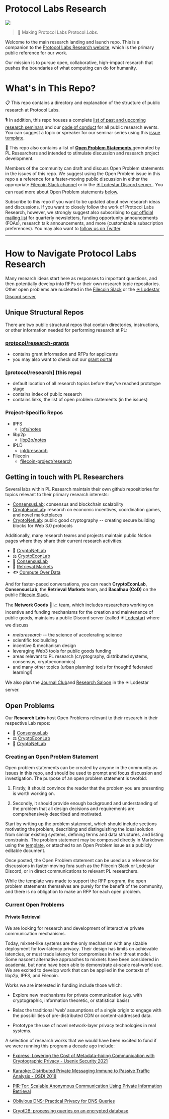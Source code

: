 # Protocol Labs Research
[![](https://img.shields.io/badge/team-research-0f41f4.svg?style=flat-square)](https://github.com/protocol/research)

> :rocket: Making Protocol Labs Protocol _Labs_.

Welcome to the main research landing and launch repo. This is a companion to the [Protocol Labs Research website](https://research.protocol.ai/), which is the primary public reference for our work.

Our mission is to pursue open, collaborative, high-impact research that pushes the boundaries of what computing can do for humanity.

# What's in This Repo?

📋 This repo contains a directory and explanation of the structure of public research at Protocol Labs.

🎙️ In addition, this repo houses a complete [list of past and upcoming research seminars](https://github.com/protocol/research/blob/master/research-events/research-seminars.md) and our [code of conduct](https://github.com/protocol/research/blob/master/research-events/code-of-conduct.md) for all public research events. You can suggest a topic or spreaker for our seminar series using this [issue template](https://github.com/protocol/research/blob/master/.github/ISSUE_TEMPLATE/research-seminar-suggestion.md). 

📝 This repo also contains a list of  [**Open Problem Statements** ]() generated by PL Researchers and intended to stimulate discussion and research project development.

Members of the community can draft  and discuss Open Problem statements in the issues of this repo. We suggest using the  Open Problem issue in this repo a a reference for a faster-moving public discussion in either the appropriate [Filecoin Slack channel](filecoinproject.slack.com) or in the [✴️  Lodestar Discord server ](https://discord.gg/lodestar-network-goods). You can read more about Open Problem statements [below](#open-problems).

Subscribe to this repo if you want to be updated about new research ideas and discussions. If you want to closely follow the work of Protocol Labs Research, however, we strongly suggest also subscribing to [our official mailing list](https://protocol.us4.list-manage.com/subscribe?MERGE0=&u=09d704b0125b11d44d67d4617&id=7aa0f1150b&subscribe=) for quarterly newsletters, funding opportunity announcements (FOAs), research talk announcements, and more (customizable subscription preferences). You may also want to [follow us on Twitter](https://twitter.com/ProtoResearch).

---

# How to Navigate Protocol Labs Research 
Many research ideas start here as responses to important questions, and then potentially develop into RFPs or their own research topic repositories. Other open problems are nucleated in the [Filecoin Slack](filecoinproject.slack.com) or the [✴️  Lodestar Discord server ](https://discord.gg/lodestar-network-goods)


## Unique Structural Repos
There are two public structural repos that contain directories, instructions, or other information needed for performing research at PL:

### [protocol/research-grants](https://github.com/protocol/research-RFPs)
 - contains grant information and RFPs for applicants
 - you may also want to check out our [grant portal](https://grants.protocol.ai/)

### [protocol/research]  **(this repo)**
 - default location of all research topics before they've reached prototype stage
 - contains index of public research
 - contains links, the list of open problem statements (in the issues)

### Project-Specific Repos

- IPFS
  - [ipfs/notes](https://github.com/ipfs/notes)
- libp2p
  - [libp2p/notes](https://github.com/libp2p/notes)
- IPLD  
  - [ipld/research](https://github.com/ipld/research)
- Filecoin
  - [filecoin-project/research](https://github.com/filecoin-project/research)

## Getting in touch with PL Researchers

Several labs within PL Research maintain their own github repositiories  for topics relevant to their primary research interests:

-  [ConsensusLab](https://github.com/protocol/ConsensusLab): consensus and blockchain scalability
- [CryptoEconLab](https://github.com/protocol/CryptoEconLab): research on economic incentives, coordination games, and novel marketplaces
- [CryptoNetLab](https://github.com/protocol/CryptoNetLab): public good cryptography -- creating secure building blocks for Web 3.0 protocols

Additionally, many research teams and projects maintain public Notion pages where they share their current  research activities:

-  🧮  [CryptoNetLab](https://www.notion.so/Cryptonet-81fd8bb1043643a38472335d73692339)
-  ⚖️ [CryptoEconLab](https://www.notion.so/CryptoEconLab-2bd339628c95447b8a9f7df3e8cf8798)
-  🤝  [ConsensusLab](https://www.notion.so/ConsensusLab-13dfe290f57c438eb03a3db52dbbb43c)
-  🎣  [Retrieval Markets](https://www.notion.so/Retrieval-Markets-765a9388b86646f38f7a03ee90c9c6c4)
-   🐟 [Compute Over Data](https://www.notion.so/Compute-Over-Data-25fa366465ed4ddf81027498efb4a405)

And for faster-paced conversations, you can reach **CryptoEconLab**, **ConsensusLab**, the **Retrieval Markets** team, and **Bacalhau (CoD)** on the public [Filecoin Slack](filecoinproject.slack.com).

The **Network Goods** 🧧 📈  team, which includes researchers working on incentive and funding mechanisms for the creation and maintenance of public goods, maintains a public Discord server (called ✴️ [Lodestar](https://discord.gg/lodestar-network-goods)) where we discuss
-  *metaresearch* -- the science of accelerating science
- scientific toolbuilding
- incentive & mechanism design
- leveraging Web3 tools for public goods funding
- areas relevant to PL research (cryptography, distributed systems, consensus, cryptoeconomics)
- and many other topics (urban planning! tools for thought! federated learning!)

We also plan the [Journal Club](https://docs.google.com/spreadsheets/d/1A-rwJ2L0D7ujKiaKa8QqrKIUSMB5vdVLcKtVyOAguwU/edit?usp=sharing)and [Research Saloon](https://docs.google.com/spreadsheets/d/1lQXA8GjlCCeOg84SqY_kOaMv5fzxFcHM2UuWMAXp2tA/edit?usp=sharing) in the ✴️ Lodestar server. 


## Open Problems

Our **Research Labs** host Open Problems relevant to their research in their respective Lab repos:
- 🤝  [ConsensusLab](https://github.com/protocol/ConsensusLab)
- ⚖️  [CryptoEconLab](https://github.com/protocol/CryptoEconLab)
-  🧮  [CryptoNetLab](https://github.com/protocol/CryptoNetLab)


### Creating an Open Problem Statement
Open problem statements can be created by anyone in the community as issues in this repo, and should be used to prompt and focus discussion and investigation. The purpose of an open problem statement is twofold:

1. Firstly, it should convince the reader that the problem you are presenting is worth working on.  

2. Secondly, it should provide enough background and understanding of the problem that all design decisions and requirements are comprehensively described and motivated. 

Start by writing up the problem statement, which should include sections motivating the problem, describing and distinguishing the ideal solution from similar existing systems, defining terms and data structures, and listing constraints. The problem statement may be composed directly in Markdown using the [template](https://github.com/protocol/research/blob/add-metaresearch/.github/ISSUE_TEMPLATE/open-problem.md), or attached to an Open Problem issue as a publicly editable document.

Once posted, the Open Problem statement can be used as a reference for discussions in faster-moving fora such as the Filecoin Slack or Lodestar Discord, or in  direct communications to relevant PL researchers.

While the [template](https://github.com/protocol/research/blob/add-metaresearch/.github/ISSUE_TEMPLATE/open-problem.md) was made to support the RFP program, the open problem statements themselves are purely for the benefit of the community, and there is no obligation to make an RFP for each open problem.

### Current Open Problems

#### Private Retrieval 

We are looking for research and development of interactive private communication mechanisms.

Today, mixnet-like systems are the only mechanism with any sizable deployment for low-latency privacy. Their design has limits on achievable latencies, or must trade latency for compromises in their threat model. Some nascent alternative approaches to mixnets have been considered in academia, but none have been able to demonstrate at-scale real-world use. We are excited to develop work that can be applied in the contexts of libp2p, IPFS, and Filecoin.

Works we are interested in funding include those which:

-   Explore new mechanisms for private communication (e.g. with cryptographic, information theoretic, or statistical basis)
    
-   Relax the traditional ‘web’ assumptions of a single origin to engage with the possibilities of pre-distributed CDN or content-addressed data.
    
-   Prototype the use of novel network-layer privacy technologies in real systems.
    

  

A selection of research works that we would have been excited to fund if we were running this program a decade ago include:

-   [Express: Lowering the Cost of Metadata-hiding Communication with Cryptographic Privacy - Usenix Security 2021](https://www.usenix.org/conference/usenixsecurity21/presentation/eskandarian)
    
-   [Karaoke: Distributed Private Messaging Immune to Passive Traffic Analysis - OSDI 2018](https://www.usenix.org/conference/osdi18/presentation/lazar)
    
-   [PIR-Tor: Scalable Anonymous Communication Using Private Information Retrieval](https://www.usenix.org/conference/usenix-security-11/pir-tor-scalable-anonymous-communication-using-private-information)
    
-   [Oblivious DNS: Practical Privacy for DNS Queries](https://petsymposium.org/2019/files/papers/issue2/popets-2019-0028.pdf)
    
-   [CryptDB: processing queries on an encrypted database](https://dl.acm.org/doi/abs/10.1145/2330667.2330691)

